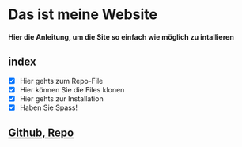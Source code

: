 # Das ist meine Website

#### Hier die Anleitung, um die Site so einfach wie möglich zu intallieren

## index

- [x] Hier gehts zum Repo-File
- [x] Hier können Sie die Files klonen
- [x] Hier gehts zur Installation
- [x] Haben Sie Spass!

## [Github, Repo](https://github.com/andreasganz/testrep.git)
